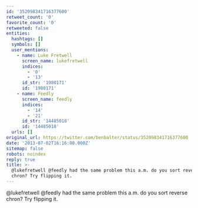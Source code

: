 ```yaml
---
id: '352098341716377600'
retweet_count: '0'
favorite_count: '0'
retweeted: false
entities:
  hashtags: []
  symbols: []
  user_mentions:
    - name: Luke Fretwell
      screen_name: lukefretwell
      indices:
        - '0'
        - '13'
      id_str: '1980171'
      id: '1980171'
    - name: Feedly
      screen_name: feedly
      indices:
        - '14'
        - '21'
      id_str: '14485018'
      id: '14485018'
  urls: []
original_url: https://twitter.com/benbalter/status/352098341716377600
date: '2013-07-02T16:16:00.000Z'
sitemap: false
robots: noindex
reply: true
title: >-
  @lukefretwell @feedly had the same problem this a.m. do you sort reverse
  chron? Try flipping it.
---
```


@lukefretwell @feedly had the same problem this a.m. do you sort reverse chron? Try flipping it.